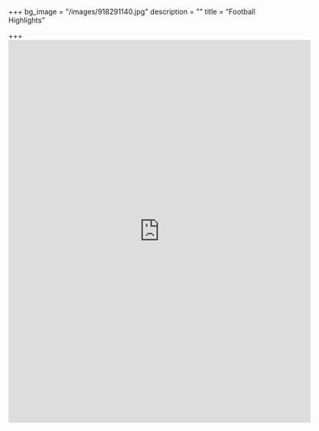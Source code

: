 +++
bg_image = "/images/918291140.jpg"
description = ""
title = "Football Highlights"

+++
    <iframe src="https://www.scorebat.com/embed/" frameborder="0" width="600" height="760" allowfullscreen  allow="autoplay; fullscreen" style="width:600px;height:760px;overflow:hidden;display:block;" class="_scorebatEmbeddedPlayer_"></iframe><script>(function(d, s, id) {
        var js, fjs = d.getElementsByTagName(s)[0];
        if (d.getElementById(id)) return;
        js = d.createElement(s); js.id = id;
        js.src = 'https://www.scorebat.com/embed/embed.js?v=arrv';
        fjs.parentNode.insertBefore(js, fjs);
      }(document, 'script', 'scorebat-jssdk'));</script>